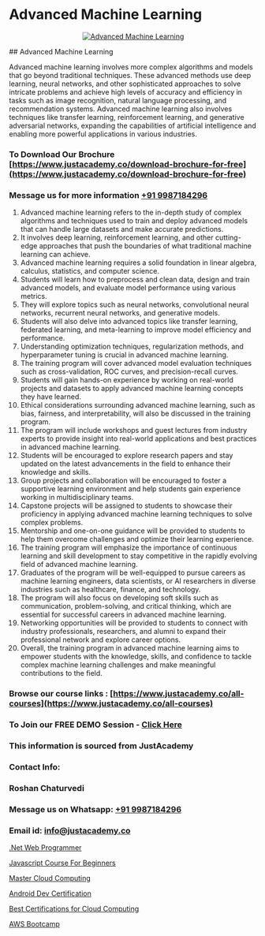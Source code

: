 # Advanced Machine Learning

<p align="center">
  <a href="https://justacademy.co/course-detail/machine-learning">
    <img src="https://justacademy.co/storage2/course_image/1709713428_course_image.webp" alt="Advanced Machine Learning">
  </a>
</p>
## Advanced Machine Learning

Advanced machine learning involves more complex algorithms and models that go beyond traditional techniques. These advanced methods use deep learning, neural networks, and other sophisticated approaches to solve intricate problems and achieve high levels of accuracy and efficiency in tasks such as image recognition, natural language processing, and recommendation systems. Advanced machine learning also involves techniques like transfer learning, reinforcement learning, and generative adversarial networks, expanding the capabilities of artificial intelligence and enabling more powerful applications in various industries.
### To Download Our Brochure [https://www.justacademy.co/download-brochure-for-free](https://www.justacademy.co/download-brochure-for-free)
### Message us for more information [+91 9987184296](https://api.whatsapp.com/send?phone=919987184296)
1) Advanced machine learning refers to the in-depth study of complex algorithms and techniques used to train and deploy advanced models that can handle large datasets and make accurate predictions.
2) It involves deep learning, reinforcement learning, and other cutting-edge approaches that push the boundaries of what traditional machine learning can achieve.
3) Advanced machine learning requires a solid foundation in linear algebra, calculus, statistics, and computer science.
4) Students will learn how to preprocess and clean data, design and train advanced models, and evaluate model performance using various metrics.
5) They will explore topics such as neural networks, convolutional neural networks, recurrent neural networks, and generative models.
6) Students will also delve into advanced topics like transfer learning, federated learning, and meta-learning to improve model efficiency and performance.
7) Understanding optimization techniques, regularization methods, and hyperparameter tuning is crucial in advanced machine learning.
8) The training program will cover advanced model evaluation techniques such as cross-validation, ROC curves, and precision-recall curves.
9) Students will gain hands-on experience by working on real-world projects and datasets to apply advanced machine learning concepts they have learned.
10) Ethical considerations surrounding advanced machine learning, such as bias, fairness, and interpretability, will also be discussed in the training program.
11) The program will include workshops and guest lectures from industry experts to provide insight into real-world applications and best practices in advanced machine learning.
12) Students will be encouraged to explore research papers and stay updated on the latest advancements in the field to enhance their knowledge and skills.
13) Group projects and collaboration will be encouraged to foster a supportive learning environment and help students gain experience working in multidisciplinary teams.
14) Capstone projects will be assigned to students to showcase their proficiency in applying advanced machine learning techniques to solve complex problems.
15) Mentorship and one-on-one guidance will be provided to students to help them overcome challenges and optimize their learning experience.
16) The training program will emphasize the importance of continuous learning and skill development to stay competitive in the rapidly evolving field of advanced machine learning.
17) Graduates of the program will be well-equipped to pursue careers as machine learning engineers, data scientists, or AI researchers in diverse industries such as healthcare, finance, and technology.
18) The program will also focus on developing soft skills such as communication, problem-solving, and critical thinking, which are essential for successful careers in advanced machine learning.
19) Networking opportunities will be provided to students to connect with industry professionals, researchers, and alumni to expand their professional network and explore career options.
20) Overall, the training program in advanced machine learning aims to empower students with the knowledge, skills, and confidence to tackle complex machine learning challenges and make meaningful contributions to the field.

### Browse our course links : [https://www.justacademy.co/all-courses](https://www.justacademy.co/all-courses) 
### To Join our FREE DEMO Session - [Click Here](https://www.justacademy.co/register-for-course-demo)


### This information is sourced from JustAcademy
### Contact Info:
### Roshan Chaturvedi
### Message us on Whatsapp: [+91 9987184296](https://api.whatsapp.com/send?phone=919987184296)
### Email id: [info@justacademy.co](mailto:info@justacademy.co)
                
[.Net Web Programmer](https://www.linkedin.com/pulse/net-web-programmer-justacademy-stockport-upyqe?trackingId=BJJp0tJdE6HrHU9%2Fd%2FzNng%3D%3D&lipi=urn%3Ali%3Apage%3Ad_flagship3_company_admin%3Bhrs%2FVe6MQa2w%2FxcFE4Py%2Fw%3D%3D)

[Javascript Course For Beginners](https://www.linkedin.com/pulse/javascript-course-beginners-justacademy-mumbai-gjxfc?trackingId=C1cuUO7hMBBqQwxNGFoIcg%3D%3D&lipi=urn%3Ali%3Apage%3Ad_flagship3_showcase_admin%3Bwznj2UNcTieGGkSiw6VF5Q%3D%3D)

[Master Cloud Computing](https://medium.com/@justacademytraining/master-cloud-computing-42382f672263)

[Android Dev Certification](https://medium.com/@namusn/android-dev-certification-b3c25a8c7d6c)

[Best Certifications for Cloud Computing](https://justacademyin.github.io/justacademy/best-certifications-for-cloud-computing)

[AWS Bootcamp](https://justacademyin.github.io/justacademy/aws-bootcamp)


